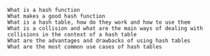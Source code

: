 
    What is a hash function
    What makes a good hash function
    What is a hash table, how do they work and how to use them
    What is a collision and what are the main ways of dealing with collisions in the context of a hash table
    What are the advantages and drawbacks of using hash tables
    What are the most common use cases of hash tables
